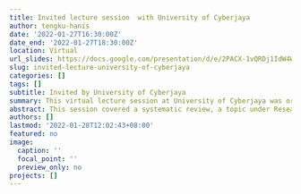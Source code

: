 ```yaml
---
title: Invited lecture session  with University of Cyberjaya
author: tengku-hanis
date: '2022-01-27T16:30:00Z'
date_end: '2022-01-27T18:30:00Z'
location: Virtual
url_slides: https://docs.google.com/presentation/d/e/2PACX-1vQRDj1IdW4W_W8Cj_WhBcAwEpisfJqSr33_83CfSOpdIUx6ZQh5gxTzc3M9XLuEgPhmSX2T4O-z3UDm/pub?start=false&loop=false&delayms=3000&slide=id.p
slug: invited-lecture-university-of-cyberjaya
categories: []
tags: []
subtitle: Invited by University of Cyberjaya
summary: This virtual lecture session at University of Cyberjaya was organised for Research & Evidence Based Medicine III (REBMI III) for systematic review topic
abstract: This session covered a systematic review, a topic under Research & Evidence Based Medicine III (REBMI III) subject. This session was attended by 4th year medical students at University of Cyberjaya. This session discussed mainly about the aims and general steps of doing a systematic review.
authors: []
lastmod: '2022-01-28T12:02:43+08:00'
featured: no
image:
  caption: ''
  focal_point: ''
  preview_only: no
projects: []
---
```

